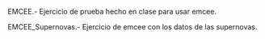 EMCEE.- Ejercicio de prueba hecho en clase para usar emcee.

EMCEE_Supernovas.- Ejercicio de emcee con los datos de las supernovas.
